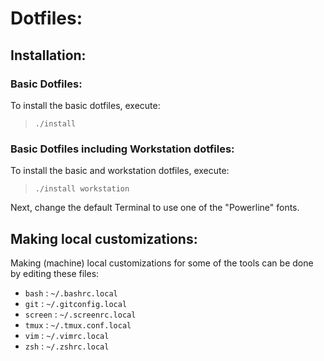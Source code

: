 Dotfiles:
=========

Installation:
-------------

### Basic Dotfiles: ###

To install the basic dotfiles, execute:
 > `./install`

### Basic Dotfiles including Workstation dotfiles: ###

To install the basic and workstation dotfiles, execute:
 > `./install workstation`

Next, change the default Terminal to use one of the "Powerline" fonts.

Making local customizations:
----------------------------

Making (machine) local customizations for some of the tools can be done by editing these files:

 * `bash` : `~/.bashrc.local`
 * `git` : `~/.gitconfig.local`
 * `screen` : `~/.screenrc.local`
 * `tmux` : `~/.tmux.conf.local`
 * `vim` : `~/.vimrc.local`
 * `zsh` : `~/.zshrc.local`

